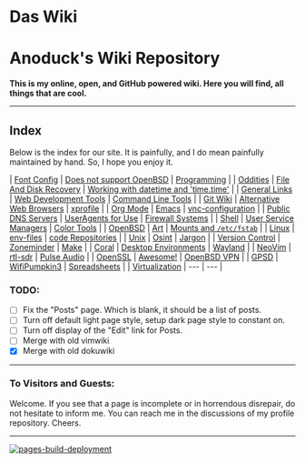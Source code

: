 # Das Wiki

# Anoduck's Wiki Repository

__This is my online, open, and GitHub powered wiki. Here you will find, all things that are cool.__

-----

## Index

Below is the index for our site. It is painfully, and I do mean painfully maintained by hand. So, I hope you enjoy it.

| [Font Config](font_config)       | [Does not support OpenBSD](unsupported_for_OpenBSD) | [Programming](programming)                                      |
| [Oddities](oddities)             | [File And Disk Recovery](file_disk-recovery)        | [Working with datetime and 'time.time'](datetime_and_time.time) |
| [General Links](links)           | [Web Development Tools](web_dev_tools)              | [Command Line Tools](command_line_tools)                        |
| [Git Wiki](git-wiki-skeleton)    | [Alternative Web Browsers](web_browsers)            | [xprofile](xprofile)                                            |
| [Org Mode](orgmode)              | [Emacs](emacs)                                      | [vnc-configuration](vnc)                                        |
| [Public DNS Servers](dns)        | [UserAgents for Use](useragent)                     | [Firewall Systems](firewall)                                    |
| [Shell](shell)                   | [User Service Managers](service_managers)           | [Color Tools](color_tools)                                      |
| [OpenBSD](openbsd)               | [Art](art)                                          | [Mounts and `/etc/fstab`](mount_fstab)                          |
| [Linux](linux)                   | [env-files](env-files)                              | [code Repositories](repos)                                      |
| [Unix](unix)                     | [Osint](osint)                                      | [Jargon](jargon)                                                |
| [Version Control](versioning)    | [Zoneminder](zoneminder)                            | [Make](make)                                                    |
| [Coral](google-coral)            | [Desktop Environments](Desktops)                    | [Wayland](wayland)                                              |
| [NeoVim](nvim)                   | [rtl-sdr](rtl-sdr)                                  | [Pulse Audio](pulse)                                            |
| [OpenSSL](openssl)               | [Awesome!](awesome)                                 | [OpenBSD VPN](open-openvpn)                                     |
| [GPSD](gpsd)                     | [WifiPumpkin3](wp3)                                 | [Spreadsheets](spreadsheet)                                     |
| [Virtualization](virtualization) | ---                                                 | ---                                                             |

### TODO:

- [ ] Fix the "Posts" page. Which is blank, it should be a list of posts.
- [ ] Turn off default light page style, setup dark page style to constant on.
- [ ] Turn off display of the "Edit" link for Posts.
- [ ] Merge with old vimwiki
- [x] Merge with old dokuwiki

-----

### To Visitors and Guests:

Welcome. If you see that a page is incomplete or in horrendous disrepair, do not hesitate to inform me. You
can reach me in the discussions of my profile repository. Cheers.

-----

[![pages-build-deployment](https://github.com/anoduck/wiki/actions/workflows/pages/pages-build-deployment/badge.svg)](https://github.com/anoduck/wiki/actions/workflows/pages/pages-build-deployment)
